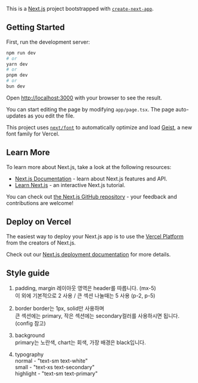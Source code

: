 This is a [Next.js](https://nextjs.org) project bootstrapped with [`create-next-app`](https://nextjs.org/docs/app/api-reference/cli/create-next-app).

## Getting Started

First, run the development server:

```bash
npm run dev
# or
yarn dev
# or
pnpm dev
# or
bun dev
```

Open [http://localhost:3000](http://localhost:3000) with your browser to see the result.

You can start editing the page by modifying `app/page.tsx`. The page auto-updates as you edit the file.

This project uses [`next/font`](https://nextjs.org/docs/app/building-your-application/optimizing/fonts) to automatically optimize and load [Geist](https://vercel.com/font), a new font family for Vercel.

## Learn More

To learn more about Next.js, take a look at the following resources:

- [Next.js Documentation](https://nextjs.org/docs) - learn about Next.js features and API.
- [Learn Next.js](https://nextjs.org/learn) - an interactive Next.js tutorial.

You can check out [the Next.js GitHub repository](https://github.com/vercel/next.js) - your feedback and contributions are welcome!

## Deploy on Vercel

The easiest way to deploy your Next.js app is to use the [Vercel Platform](https://vercel.com/new?utm_medium=default-template&filter=next.js&utm_source=create-next-app&utm_campaign=create-next-app-readme) from the creators of Next.js.

Check out our [Next.js deployment documentation](https://nextjs.org/docs/app/building-your-application/deploying) for more details.

## Style guide

1. padding, margin
   레이아웃 영역은 header를 따릅니다. (mx-5) <br/>
   이 외에 기본적으로 2 사용 / 큰 섹션 나눌때는 5 사용 (p-2, p-5)

2. border
   border는 1px, solid만 사용하며 <br/>
   큰 섹션에는 primary, 작은 섹션에는 secondary컬러를 사용하시면 됩니다. (config 참고)

3. background <br/>
   primary는 노란색, chart는 회색, 가장 배경은 black입니다.

4. typography <br/>
   normal - "text-sm text-white" <br/> small - "text-xs text-secondary" <br/> highlight - "text-sm text-primary"
